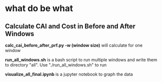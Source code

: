 # what do be what 
## Calculate CAI and Cost in Before and After Windows
**calc_cai_before_after_prf.py -w (window size)**  will calculate for one window

**run_all_windows.sh** is a bash script to run multiple windows and write them to directory "all". Use "./run_all_windows.sh" to run 

**visualize_all_final.ipynb** is a jupyter notebook to graph the data
